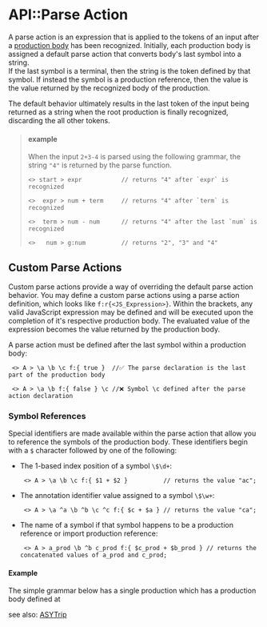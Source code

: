 # API::Parse Action


A parse action is an expression that is applied to the tokens of an input after a [production body](./api.production_body.index.md) 
has been recognized. Initially, each production body is assigned a default parse action that converts body's last symbol into a string.  
If the last symbol is a terminal, then the string is the token defined by that symbol. If instead the symbol is a production reference, 
then the value is the value returned by the recognized body of the production. 

The default behavior ultimately results in the last token of the input being returned as a string when the root production is finally recognized, 
discarding the all other tokens.

> #### example
> When the input `2+3-4` is parsed using the following grammar, the string `"4"` is returned by the parse function. 
> ```
> <> start > expr           // returns "4" after `expr` is recognized
> 
> <>  expr > num + term     // returns "4" after `term` is recognized 
>  
> <>  term > num - num      // returns "4" after the last `num` is recognized
>
> <>   num > g:num          // returns "2", "3" and "4"
> ```

##  Custom Parse Actions

Custom parse actions provide a way of overriding the default parse action behavior. You may define a custom parse actions using a 
parse action definition, which looks like `f:r{<JS_Expression>}`.  Within the brackets, any valid JavaScript expression may be 
defined and will be executed upon the completion of it's respective production body. The evaluated value of the expression becomes 
the value returned by the production body. 

A parse action must be defined after the last symbol within a production body:

```hcg
 <> A > \a \b \c f:{ true }  //✅ The parse declaration is the last part of the production body

 <> A > \a \b f:{ false } \c //❌ Symbol \c defined after the parse action declaration
 ```

### Symbol References

Special identifiers are made available within the parse action that allow you to reference the symbols of the production body. These identifiers
begin with a `$` character followed by one of the following: 

- The 1-based index position of a symbol `\$\d+`:
  ```
   <> A > \a \b \c f:{ $1 + $2 }          // returns the value "ac";
  ```
- The annotation identifier value assigned to a symbol `\$\w+`:
  ```
   <> A > \a ^a \b ^b \c ^c f:{ $c + $a } // returns the value "ca";
  ```
- The name of a symbol if that symbol happens to be a production reference or import production reference:
  ```
   <> A > a_prod \b ^b c_prod f:{ $c_prod + $b_prod } // returns the concatenated values of a_prod and c_prod;
  ```


#### Example

The simple grammar below has a single production which has a production body defined at




see also: [ASYTrip](./api.asytrip.index.md)
